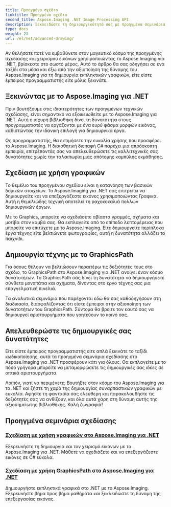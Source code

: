 ```yaml
---
title: Προηγμένο σχέδιο
linktitle: Προηγμένο σχέδιο
second_title: Aspose.Imaging .NET Image Processing API
description: Ξεκλειδώστε τη δημιουργικότητά σας με προηγμένα σεμινάρια σχεδίασης στο Aspose.Imaging για .NET. Μάθετε να δημιουργείτε και να επεξεργάζεστε εικόνες χωρίς κόπο με C#.
type: docs
weight: 23
url: /el/net/advanced-drawing/
---
```


Αν θελήσατε ποτέ να εμβαθύνετε στον μαγευτικό κόσμο της προηγμένης σχεδίασης και χειρισμού εικόνων χρησιμοποιώντας το Aspose.Imaging για .NET, βρίσκεστε στο σωστό μέρος. Αυτό το άρθρο θα σας οδηγήσει σε ένα ταξίδι στα μέσα και έξω από την αξιοποίηση της δύναμης του Aspose.Imaging για τη δημιουργία εκπληκτικών γραφικών, είτε είστε έμπειρος προγραμματιστής είτε μόλις ξεκινάτε.

## Ξεκινώντας με το Aspose.Imaging για .NET

Πριν βουτήξουμε στις ιδιαιτερότητες των προηγμένων τεχνικών σχεδίασης, είναι σημαντικό να εξοικειωθείτε με το Aspose.Imaging για .NET. Αυτή η ισχυρή βιβλιοθήκη δίνει τη δυνατότητα στους προγραμματιστές να εργάζονται με ένα ευρύ φάσμα μορφών εικόνας, καθιστώντας την ιδανική επιλογή για δημιουργικά έργα.

Ως προγραμματιστής, θα εκτιμήσετε την ευκολία χρήσης που προσφέρει το Aspose.Imaging. Η διαισθητική διεπαφή C# παρέχει μια απρόσκοπτη εμπειρία, επιτρέποντάς σας να απελευθερώσετε τις καλλιτεχνικές σας δυνατότητες χωρίς την ταλαιπωρία μιας απότομης καμπύλης εκμάθησης.

## Σχεδίαση με χρήση γραφικών

Το θεμέλιο του προηγμένου σχεδίου είναι η κατανόηση των βασικών δομικών στοιχείων. Το Aspose.Imaging για .NET σάς επιτρέπει να δημιουργείτε και να επεξεργάζεστε εικόνες χρησιμοποιώντας Γραφικά. Αυτή η θεμελιώδης τεχνική αποτελεί τη ραχοκοκαλιά πολλών δημιουργικών έργων. 

Με το Graphics, μπορείτε να σχεδιάσετε αβίαστα γραμμές, σχήματα και μοτίβα στον καμβά σας. Θα εκπλαγείτε από το επίπεδο λεπτομέρειας που μπορείτε να επιτύχετε με το Aspose.Imaging. Είτε δημιουργείτε περίπλοκα έργα τέχνης είτε βελτιώνετε φωτογραφίες, αυτή η δυνατότητα αλλάζει το παιχνίδι.

## Δημιουργία τέχνης με το GraphicsPath

Για όσους θέλουν να βελτιώσουν περαιτέρω τις δεξιότητές τους στο σχέδιο, το GraphicsPath στο Aspose.Imaging για .NET ανοίγει έναν κόσμο δυνατοτήτων. Το GraphicsPath σάς δίνει τη δυνατότητα να δημιουργήσετε σύνθετα μονοπάτια και σχήματα, δίνοντας στο έργο τέχνης σας μια επαγγελματική πινελιά.

Τα αναλυτικά σεμινάρια που παρέχονται εδώ θα σας καθοδηγήσουν στη διαδικασία, διασφαλίζοντας ότι είστε έμπειροι στην αξιοποίηση των δυνατοτήτων του GraphicsPath. Σύντομα θα βρείτε τον εαυτό σας να δημιουργεί αριστουργήματα που γοητεύουν το κοινό σας.

## Απελευθερώστε τις δημιουργικές σας δυνατότητες

Είτε είστε έμπειρος προγραμματιστής είτε απλά ξεκινάτε το ταξίδι κωδικοποίησης, αυτά τα προηγμένα σεμινάρια σχεδίασης στο Aspose.Imaging για .NET προσφέρουν κάτι για όλους. Θα εκπλαγείτε με το πόσο γρήγορα μπορείτε να μεταμορφώσετε τις δημιουργικές σας ιδέες σε οπτικά αριστουργήματα.

Λοιπόν, γιατί να περιμένετε; Βουτήξτε στον κόσμο του Aspose.Imaging για το .NET και ζήστε τη χαρά της δημιουργίας συναρπαστικών γραφικών με ευκολία. Αφήστε τη φαντασία σας ελεύθερη και παρακολουθήστε τις δεξιότητές σας να ανθίζουν, και όλα αυτά χάρη στη δύναμη αυτής της αξιοσημείωτης βιβλιοθήκης. Καλή ζωγραφιά!
## Προηγμένα σεμινάρια σχεδίασης
### [Σχεδίαση με χρήση γραφικών στο Aspose.Imaging για .NET](./draw-using-graphics/)
Εξερευνήστε τη δημιουργία και τον χειρισμό εικόνων με το Aspose.Imaging για .NET. Μάθετε να σχεδιάζετε και να επεξεργάζεστε εικόνες σε C# εύκολα.
### [Σχεδίαση με χρήση GraphicsPath στο Aspose.Imaging για .NET](./draw-using-graphicspath/)
Δημιουργήστε εκπληκτικά γραφικά στο .NET με το Aspose.Imaging. Εξερευνήστε βήμα προς βήμα μαθήματα και ξεκλειδώστε τη δύναμη της επεξεργασίας εικόνας.